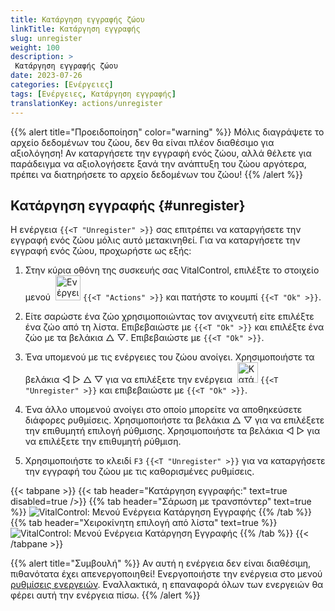 ```yaml
---
title: Κατάργηση εγγραφής ζώου
linkTitle: Κατάργηση εγγραφής
slug: unregister
weight: 100
description: >
 Κατάργηση εγγραφής ζώου
date: 2023-07-26
categories: [Ενέργειες]
tags: [Ενέργειες, Κατάργηση εγγραφής]
translationKey: actions/unregister
---
```

{{% alert title="Προειδοποίηση" color="warning" %}}
Μόλις διαγράψετε το αρχείο δεδομένων του ζώου, δεν θα είναι πλέον διαθέσιμο για αξιολόγηση! Αν καταργήσετε την εγγραφή ενός ζώου, αλλά θέλετε για παράδειγμα να αξιολογήσετε ξανά την ανάπτυξη του ζώου αργότερα, πρέπει να διατηρήσετε το αρχείο δεδομένων του ζώου!
{{% /alert %}}

## Κατάργηση εγγραφής {#unregister}

Η ενέργεια `{{<T "Unregister" >}}` σας επιτρέπει να καταργήσετε την εγγραφή ενός ζώου μόλις αυτό μετακινηθεί. Για να καταργήσετε την εγγραφή ενός ζώου, προχωρήστε ως εξής:

1. Στην κύρια οθόνη της συσκευής σας VitalControl, επιλέξτε το στοιχείο μενού &nbsp;<img src="/icons/actions.svg" width="40" align="bottom" alt="Ενέργειες" /> `{{<T "Actions" >}}` και πατήστε το κουμπί `{{<T "Ok" >}}`.

2. Είτε σαρώστε ένα ζώο χρησιμοποιώντας τον ανιχνευτή είτε επιλέξτε ένα ζώο από τη λίστα. Επιβεβαιώστε με `{{<T "Ok" >}}` και επιλέξτε ένα ζώο με τα βελάκια △ ▽. Επιβεβαιώστε με `{{<T "Ok" >}}`.

3. Ένα υπομενού με τις ενέργειες του ζώου ανοίγει. Χρησιμοποιήστε τα βελάκια ◁ ▷ △ ▽ για να επιλέξετε την ενέργεια &nbsp;<img src="/icons/actions/unregister.svg" width="33" align="bottom" alt="Κατάργηση εγγραφής" /> `{{<T "Unregister" >}}` και επιβεβαιώστε με `{{<T "Ok" >}}`.

4. Ένα άλλο υπομενού ανοίγει στο οποίο μπορείτε να αποθηκεύσετε διάφορες ρυθμίσεις. Χρησιμοποιήστε τα βελάκια △ ▽ για να επιλέξετε την επιθυμητή επιλογή ρύθμισης. Χρησιμοποιήστε τα βελάκια ◁ ▷ για να επιλέξετε την επιθυμητή ρύθμιση.

5. Χρησιμοποιήστε το κλειδί `F3` `{{<T "Unregister" >}}` για να καταργήσετε την εγγραφή του ζώου με τις καθορισμένες ρυθμίσεις.

{{< tabpane >}}
{{< tab header="Κατάργηση εγγραφής:" text=true disabled=true />}}
{{% tab header="Σάρωση με τρανσπόντερ" text=true %}}
![VitalControl: Μενού Ενέργεια Κατάργηση Εγγραφής](../images/unregister-scan.png "Κατάργηση εγγραφής ζώου")
{{% /tab %}}
{{% tab header="Χειροκίνητη επιλογή από λίστα" text=true %}}
![VitalControl: Μενού Ενέργεια Κατάργηση Εγγραφής](../images/unregister.png "Κατάργηση εγγραφής ζώου")
{{% /tab %}}
{{< /tabpane >}}


{{% alert title="Συμβουλή" %}}
Αν αυτή η ενέργεια δεν είναι διαθέσιμη, πιθανότατα έχει απενεργοποιηθεί! Ενεργοποιήστε την ενέργεια στο μενού [ρυθμίσεις ενεργειών](../setting/). Εναλλακτικά, η επαναφορά όλων των ενεργειών θα φέρει αυτή την ενέργεια πίσω.
{{% /alert %}}
